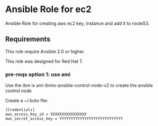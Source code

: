 Ansible Role for ec2
=====================

Ansible Role for creating aws ec2 key, instance and add it to route53.

Requirements
------------

This role require Ansible 2.0 or higher.

This role was designed for Red Hat 7.

### pre-reqs option 1: use ami

Use the ibm ix ami ibmix-ansible-control-node-v2 to create the ansible control node

Create a ~/.boto file:

    [Credentials]
    aws_access_key_id = XXXXXXXXXXXXXXXX
    aws_secret_access_key = YYYYYYYYYYYYYYYYYYYYYYYYYYYY
